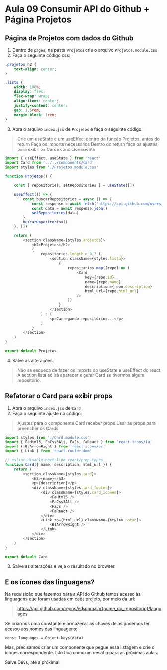 # Aula 09 Consumir API do Github + Página Projetos

## Página de Projetos com dados do Github

1. Dentro de `pages`, na pasta `Projetos` crie o arquivo `Projetos.module.css`
2. Faça o seguinte código css:

~~~css
.projetos h2 {
    text-align: center;
}

.lista {
    width: 100%;
    display: flex;
    flex-wrap: wrap;
    align-items: center;
    justify-content: center;
    gap: 1.5rem;
    margin-block: 1rem;
}

~~~

3. Abra o arquivo `index.jsx` de `Projetos` e faça o seguinte código:

> Crie um useState e um useEffect dentro da função Projetos, antes do return
> Faça os imports necessários
> Dentro do return faça os ajustes para exibir os Cards condicionamente

~~~javascript
import { useEffect, useState } from 'react'
import Card from '../../components/Card'
import styles from './Projetos.module.css'

function Projetos() {

    const [ repositories, setRepositories ] = useState([])

    useEffect(() => {
        const buscarRepositorios = async () => {
            const response = await fetch('https://api.github.com/users/edsonmaia/repos')
            const data = await response.json()
            setRepositories(data)
        }
        buscarRepositorios()
    }, [])

    return (
        <section className={styles.projetos}>
            <h2>Projetos</h2>
            {
                repositories.length > 0 ? (
                    <section className={styles.lista}>
                        {
                            repositories.map((repo) => (
                                <Card
                                    key={repo.id}
                                    name={repo.name}
                                    description={repo.description}
                                    html_url={repo.html_url}
                                />
                            ))
                        }
                    </section>
                ) : (
                    <p>Carregando repositórios...</p>
                )
            }
        </section>
    )
}

export default Projetos

~~~

4. Salve as alterações.

> Não se esqueça de fazer os imports do useState e useEffect do react.
> A section lista só irá aparecer e gerar Card se tivermos algum repositório.


## Refatorar o Card para exibir props

1. Abra o arquivo `index.jsx` de `Card`
2. Faça o seguinte ajuste no código:

> Ajustes para o componente Card receber props
> Usar as props para preencher os Cards

~~~javascript
import styles from './Card.module.css'
import { FaHtml5, FaCss3Alt, FaJs, FaReact } from 'react-icons/fa'
import { BsArrowRight } from 'react-icons/bs'
import { Link } from 'react-router-dom'

// eslint-disable-next-line react/prop-types
function Card({ name, description, html_url }) {
    return (
        <section className={styles.card}>
            <h3>{name}</h3>
            <p>{description}</p>
            <div className={styles.card_footer}>
                <div className={styles.card_icones}>
                    <FaHtml5 />
                    <FaCss3Alt />
                    <FaJs />
                    <FaReact />
                </div>
                <Link to={html_url} className={styles.botao}>
                    <BsArrowRight />
                </Link>
            </div>
        </section>
    )
}

export default Card

~~~

3. Salve as alterações e veja o resultado no browser.


## E os ícones das linguagens?

Na requisição que fazemos para a API do Github temos acesso às linguagens que foram usadas em cada projeto, por meio da url:

> https://api.github.com/repos/edsonmaia/{nome_do_repositorio}/languages

Se criarmos uma constante e armazenar as chaves delas podemos ter acesso aos nomes das linguagens:

`const languages = Object.keys(data)`

Mas, precisamos criar um componente que pegue essa listagem e crie o ícones correspondente.
Isto fica como um desafio para as próximas aulas.

Salve Devs, até a próxima!
